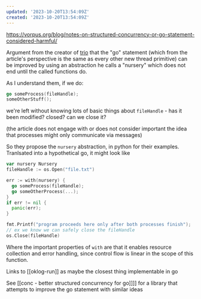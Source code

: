```yaml
---
updated: '2023-10-20T13:54:09Z'
created: '2023-10-20T13:54:09Z'
---
```

https://vorpus.org/blog/notes-on-structured-concurrency-or-go-statement-considered-harmful/

Argument from the creator of [trio](https://github.com/python-trio/trio) that the "go" statement (which from the article's perspective is the same as every other new thread primitive) can be improved by using an abstraction he calls a "nursery" which does not end until the called functions do.

As I understand them, if we do:

```go
go someProcess(fileHandle);
someOtherStuff();
```

we're left without knowing lots of basic things about `fileHandle` - has it been modified? closed? can we close it?

(the article does not engage with or does not consider important the idea that processes might only communicate via messages)

So they propose the `nursery` abstraction, in python for their examples. Tranlsated into a hypothetical go, it might look like

```go
var nursery Nursery
fileHandle := os.Open("file.txt")

err := with(nursery) {
  go someProcess(fileHandle);
  go someOtherProcess(...);
}
if err != nil {
  panic(err);
}

fmt.Printf("program proceeds here only after both processes finish");
// ex we know we can safely close the fileHandle
os.Close(fileHandle)
```

Where the important properties of `with` are that it enables resource collection and error handling, since control flow is linear in the scope of this function.

Links to [[oklog-run]] as maybe the closest thing implementable in go

See [[conc - better structured concurrency for go]]]] for a library that attempts to improve the go statement with similar ideas